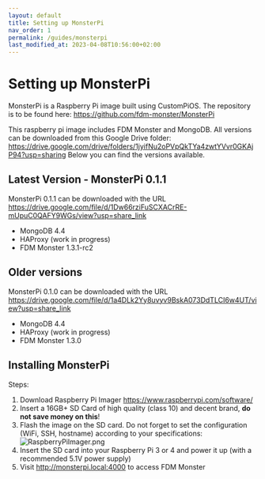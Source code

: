 ```yaml
---
layout: default
title: Setting up MonsterPi
nav_order: 1
permalink: /guides/monsterpi
last_modified_at: 2023-04-08T10:56:00+02:00
---
```


# Setting up MonsterPi
MonsterPi is a Raspberry Pi image built using CustomPiOS. The repository is to be found here: https://github.com/fdm-monster/MonsterPi

This raspberry pi image includes FDM Monster and MongoDB. All versions can be downloaded from this Google Drive folder: https://drive.google.com/drive/folders/1jyifNu2oPVpQkTYa4zwtYVvr0GKAjP94?usp=sharing
Below you can find the versions available.

## Latest Version - MonsterPi 0.1.1
MonsterPi 0.1.1 can be downloaded with the URL https://drive.google.com/file/d/1Dw66rziFuSCXACrRE-mUpuC0QAFY9WGs/view?usp=share_link
- MongoDB 4.4
- HAProxy (work in progress)
- FDM Monster 1.3.1-rc2

## Older versions
MonsterPi 0.1.0 can be downloaded with the URL https://drive.google.com/file/d/1a4DLk2Yy8uvyv9BskA073DdTLCI6w4UT/view?usp=share_link
- MongoDB 4.4
- HAProxy (work in progress)
- FDM Monster 1.3.0


## Installing MonsterPi
Steps:
1) Download Raspberry Pi Imager https://www.raspberrypi.com/software/
2) Insert a 16GB+ SD Card of high quality (class 10) and decent brand, **do not save money on this**!
3) Flash the image on the SD card. Do not forget to set the configuration (WiFi, SSH, hostname) according to your specifications:
   ![RaspberryPiImager.png](images/raspberrypi-imager.png)
4) Insert the SD card into your Raspberry Pi 3 or 4 and power it up (with a recommended 5.1V power supply)
5) Visit http://monsterpi.local:4000 to access FDM Monster
